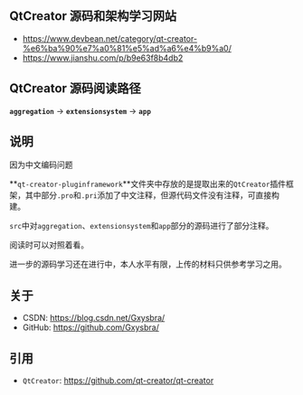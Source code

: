 ## QtCreator 源码和架构学习网站

- https://www.devbean.net/category/qt-creator-%e6%ba%90%e7%a0%81%e5%ad%a6%e4%b9%a0/
- https://www.jianshu.com/p/b9e63f8b4db2

## QtCreator 源码阅读路径

**`aggregation`** -> **`extensionsystem`** -> **`app`**

## 说明

因为中文编码问题

**`qt-creator-pluginframework`**文件夹中存放的是提取出来的`QtCreator`插件框架，其中部分`.pro`和`.pri`添加了中文注释，但源代码文件没有注释，可直接构建。

`src`中对`aggregation`、`extensionsystem`和`app`部分的源码进行了部分注释。

阅读时可以对照着看。

进一步的源码学习还在进行中，本人水平有限，上传的材料只供参考学习之用。



## 关于

- CSDN: https://blog.csdn.net/Gxysbra/
- GitHub: https://github.com/Gxysbra/

## 引用

- `QtCreator`: https://github.com/qt-creator/qt-creator